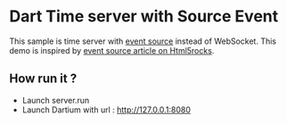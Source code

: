 # Dart Time server with Source Event

This sample is time server with [event source](http://dev.w3.org/html5/eventsource) instead of WebSocket.
This demo is inspired by [event source article on Html5rocks](http://www.html5rocks.com/en/tutorials/eventsource/basics/).

## How run it ?

- Launch server.run
- Launch Dartium with url : http://127.0.0.1:8080
